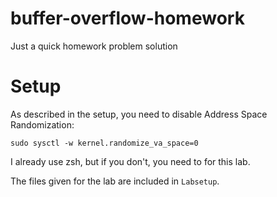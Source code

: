 # buffer-overflow-homework
Just a quick homework problem solution

# Setup
As described in the setup, you need to disable Address Space Randomization:
```
sudo sysctl -w kernel.randomize_va_space=0
```

I already use zsh, but if you don't, you need to for this lab.

The files given for the lab are included in `Labsetup`.

